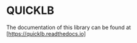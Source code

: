 QUICKLB
=======

The documentation of this library can be found at [https://quicklb.readthedocs.io]
